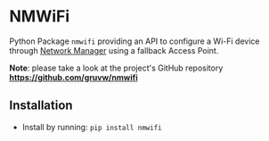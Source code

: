 # NMWiFi

Python Package `nmwifi` providing an API to configure a Wi-Fi device through [Network Manager](https://networkmanager.dev/) using a fallback Access Point.

**Note**: please take a look at the project's GitHub repository **<https://github.com/gruvw/nmwifi>**

## Installation

- Install by running: `pip install nmwifi`
